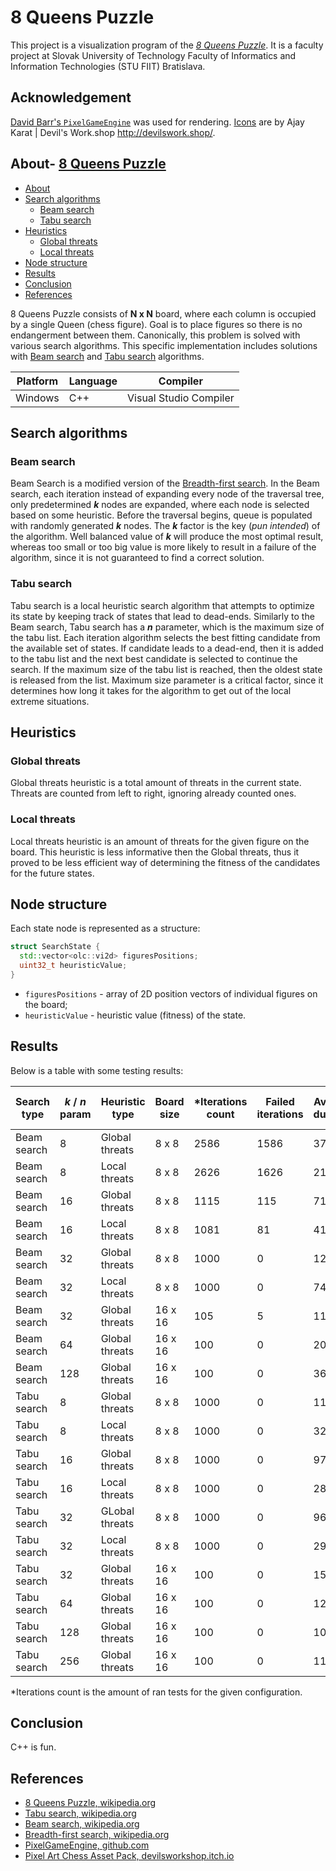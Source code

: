 # 8 Queens Puzzle

This project is a visualization program of the [*8 Queens Puzzle*][1]. It is a faculty project at Slovak University of Technology Faculty of Informatics and Information Technologies (STU FIIT) Bratislava.

## Acknowledgement

[David Barr's `PixelGameEngine`][5] was used for rendering. [Icons][6] are by Ajay Karat | Devil's Work.shop http://devilswork.shop/.

## About- [8 Queens Puzzle](#8-queens-puzzle)
  - [About](#about)
  - [Search algorithms](#search-algorithms)
    - [Beam search](#beam-search)
    - [Tabu search](#tabu-search)
  - [Heuristics](#heuristics)
    - [Global threats](#global-threats)
    - [Local threats](#local-threats)
  - [Node structure](#node-structure)
  - [Results](#results)
  - [Conclusion](#conclusion)
  - [References](#references)

8 Queens Puzzle consists of **N x N** board, where each column is occupied by a single Queen (chess figure). Goal is to place figures so there is no endangerment between them. Canonically, this problem is solved with various search algorithms. This specific implementation includes solutions with [Beam search][3] and [Tabu search][2] algorithms.

| Platform | Language | Compiler               |
|----------|----------|------------------------|
| Windows  | C++      | Visual Studio Compiler |

## Search algorithms

### Beam search

Beam Search is a modified version of the [Breadth-first search][4]. In the Beam search, each iteration instead of expanding every node of the traversal tree, only predetermined ***k*** nodes are expanded, where each node is selected based on some heuristic. Before the traversal begins, queue is populated with randomly generated ***k*** nodes. The ***k*** factor is the key (*pun intended*) of the algorithm. Well balanced value of ***k*** will produce the most optimal result, whereas too small or too big value is more likely to result in a failure of the algorithm, since it is not guaranteed to find a correct solution.

### Tabu search

Tabu search is a local heuristic search algorithm that attempts to optimize its state by keeping track of states that lead to dead-ends. Similarly to the Beam search, Tabu search has a ***n*** parameter, which is the maximum size of the tabu list. Each iteration algorithm selects the best fitting candidate from the available set of states. If candidate leads to a dead-end, then it is added to the tabu list and the next best candidate is selected to continue the search. If the maximum size of the tabu list is reached, then the oldest state is released from the list. Maximum size parameter is a critical factor, since it determines how long it takes for the algorithm to get out of the local extreme situations.

## Heuristics

### Global threats

Global threats heuristic is a total amount of threats in the current state. Threats are counted from left to right, ignoring already counted ones.

### Local threats

Local threats heuristic is an amount of threats for the given figure on the board. This heuristic is less informative then the Global threats, thus it proved to be less efficient way of determining the fitness of the candidates for the future states.

## Node structure

Each state node is represented as a structure:

```c++
struct SearchState {
  std::vector<olc::vi2d> figuresPositions;
  uint32_t heuristicValue;
}
```

- `figuresPositions` - array of 2D position vectors of individual figures on the board;
- `heuristicValue` - heuristic value (fitness) of the state.

## Results

Below is a table with some testing results:

| Search type | ***k*** / ***n*** param | Heuristic type | Board size | *Iterations count | Failed iterations| Average duration    | Average nodes count |
|-------------|-------------------------|----------------|------------|-------------------|------------------|---------------------|---------------------|
| Beam search | 8                       | Global threats | 8 x 8      | 2586              | 1586             | 37ms                | 1702                |
| Beam search | 8                       | Local threats  | 8 x 8      | 2626              | 1626             | 212ms               | 1701                |
| Beam search | 16                      | Global threats | 8 x 8      | 1115              | 115              | 71ms                | 3196                |
| Beam search | 16                      | Local threats  | 8 x 8      | 1081              | 81               | 411ms               | 3216                |
| Beam search | 32                      | Global threats | 8 x 8      | 1000              | 0                | 123ms               | 5498                |
| Beam search | 32                      | Local threats  | 8 x 8      | 1000              | 0                | 740ms               | 5731                |
| Beam search | 32                      | Global threats | 16 x 16    | 105               | 5                | 1127ms              | 49632               |
| Beam search | 64                      | Global threats | 16 x 16    | 100               | 0                | 2033ms              | 92784               |
| Beam search | 128                     | Global threats | 16 x 16    | 100               | 0                | 3634ms              | 172154              |
| Tabu search | 8                       | Global threats | 8 x 8      | 1000              | 0                | 110ms               | 2578                |
| Tabu search | 8                       | Local threats  | 8 x 8      | 1000              | 0                | 325ms               | 2800                |
| Tabu search | 16                      | Global threats | 8 x 8      | 1000              | 0                | 97ms                | 2255                |
| Tabu search | 16                      | Local threats  | 8 x 8      | 1000              | 0                | 288ms               | 2406                |
| Tabu search | 32                      | GLobal threats | 8 x 8      | 1000              | 0                | 96ms                | 2221                |
| Tabu search | 32                      | Local threats  | 8 x 8      | 1000              | 0                | 293ms               | 2297                |
| Tabu search | 32                      | Global threats | 16 x 16    | 100               | 0                | 1562ms              | 23797               |
| Tabu search | 64                      | Global threats | 16 x 16    | 100               | 0                | 1268ms              | 20454               |
| Tabu search | 128                     | Global threats | 16 x 16    | 100               | 0                | 1097ms              | 18391               |
| Tabu search | 256                     | Global threats | 16 x 16    | 100               | 0                | 1101ms              | 18465               |


*Iterations count is the amount of ran tests for the given configuration.

## Conclusion

C++ is fun.

## References

[1]: https://en.wikipedia.org/wiki/Eight_queens_puzzle
[2]: https://en.wikipedia.org/wiki/Tabu_search
[3]: https://en.wikipedia.org/wiki/Beam_search
[4]: https://en.wikipedia.org/wiki/Breadth-first_search
[5]: https://github.com/OneLoneCoder/olcPixelGameEngine
[6]: https://devilsworkshop.itch.io/pixel-art-chess-asset-pack

* [8 Queens Puzzle, wikipedia.org][1]
* [Tabu search, wikipedia.org][2]
* [Beam search, wikipedia.org][3]
* [Breadth-first search, wikipedia.org][4]
* [PixelGameEngine, github.com][5]
* [Pixel Art Chess Asset Pack, devilsworkshop.itch.io][6]